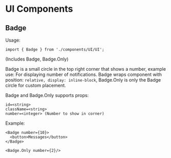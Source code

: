 # UI Components

## Badge

Usage:

`import { Badge } from './components/UI/UI';`

(Includes Badge, Badge.Only)

Badge is a small circle in the top right corner that shows a number, example use: For displaying number of notifications. Badge wraps component with position: `relative, display: inline-block`, Badge.Only is only the Badge circle for custom placement.

Badge and Badge.Only supports props:

```
id=<string>
className=<string>
number=<integer> (Number to show in corner)
```

Example:

```
<Badge number={10}>
  <button>Messages</button>
</Badge>
```

```
<Badge.Only number={2}/>
```